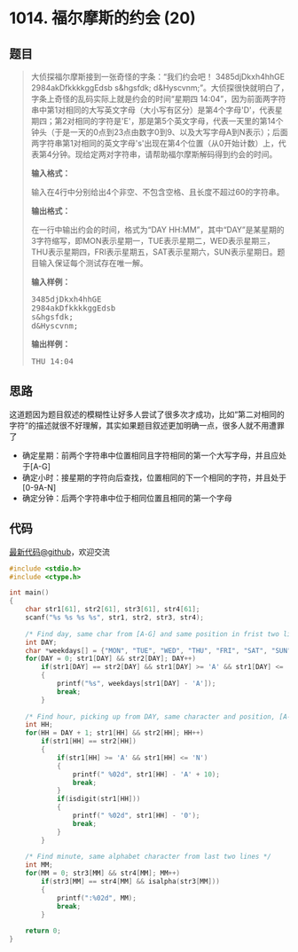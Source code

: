 <h1>1014. 福尔摩斯的约会 (20)</h1>

## 题目

> <div id="problemContent">
> <p>大侦探福尔摩斯接到一张奇怪的字条：“我们约会吧！
> 3485djDkxh4hhGE 
> 2984akDfkkkkggEdsb 
> s&amp;hgsfdk; 
> d&amp;Hyscvnm;”。大侦探很快就明白了，字条上奇怪的乱码实际上就是约会的时间“星期四 14:04”，因为前面两字符串中第1对相同的大写英文字母（大小写有区分）是第4个字母'D'，代表星期四；第2对相同的字符是'E'，那是第5个英文字母，代表一天里的第14个钟头（于是一天的0点到23点由数字0到9、以及大写字母A到N表示）；后面两字符串第1对相同的英文字母's'出现在第4个位置（从0开始计数）上，代表第4分钟。现给定两对字符串，请帮助福尔摩斯解码得到约会的时间。</p>
> <p><b>
> 输入格式：
> </b></p>
> <p>输入在4行中分别给出4个非空、不包含空格、且长度不超过60的字符串。
> </p>
> <p><b>
> 输出格式：
> </b></p>
> <p>在一行中输出约会的时间，格式为“DAY HH:MM”，其中“DAY”是某星期的3字符缩写，即MON表示星期一，TUE表示星期二，WED表示星期三，THU表示星期四，FRI表示星期五，SAT表示星期六，SUN表示星期日。题目输入保证每个测试存在唯一解。</p>
> <b>输入样例：</b><pre>
> 3485djDkxh4hhGE 
> 2984akDfkkkkggEdsb 
> s&amp;hgsfdk; 
> d&amp;Hyscvnm;
> </pre>
> <b>输出样例：</b><pre>
> THU 14:04
> </pre>
> </div>

## 思路

这道题因为题目叙述的模糊性让好多人尝试了很多次才成功，比如“第二对相同的字符”的描述就很不好理解，其实如果题目叙述更加明确一点，很多人就不用遭罪了

- 确定星期：前两个字符串中位置相同且字符相同的第一个大写字母，并且应处于[A-G]
- 确定小时：接星期的字符向后查找，位置相同的下一个相同的字符，并且处于[0-9A-N]
- 确定分钟：后两个字符串中位于相同位置且相同的第一个字母

## 代码

[最新代码@github](https://github.com/OliverLew/PAT/blob/master/PATBasic/1014.c)，欢迎交流
```c
#include <stdio.h>
#include <ctype.h>

int main()
{
    char str1[61], str2[61], str3[61], str4[61];
    scanf("%s %s %s %s", str1, str2, str3, str4);
    
    /* Find day, same char from [A-G] and same position in frist two lines */
    int DAY;
    char *weekdays[] = {"MON", "TUE", "WED", "THU", "FRI", "SAT", "SUN"};
    for(DAY = 0; str1[DAY] && str2[DAY]; DAY++)
        if(str1[DAY] == str2[DAY] && str1[DAY] >= 'A' && str1[DAY] <= 'G')
        {
            printf("%s", weekdays[str1[DAY] - 'A']);
            break;
        }
    
    /* Find hour, picking up from DAY, same character and position, [A-N|0-9] */
    int HH;
    for(HH = DAY + 1; str1[HH] && str2[HH]; HH++)
        if(str1[HH] == str2[HH])
        {
            if(str1[HH] >= 'A' && str1[HH] <= 'N')
            {
                printf(" %02d", str1[HH] - 'A' + 10);
                break;
            }
            if(isdigit(str1[HH]))
            {
                printf(" %02d", str1[HH] - '0');
                break;
            }
        }
    
    /* Find minute, same alphabet character from last two lines */
    int MM;
    for(MM = 0; str3[MM] && str4[MM]; MM++)
        if(str3[MM] == str4[MM] && isalpha(str3[MM]))
        {
            printf(":%02d", MM);
            break;
        }
    
    return 0;
}

```